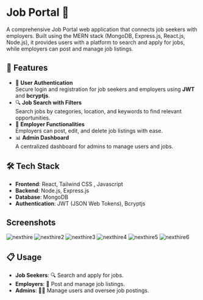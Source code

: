 # Job Portal 💼

A comprehensive Job Portal web application that connects job seekers with employers. Built using the MERN stack (MongoDB, Express.js, React.js, Node.js), it provides users with a platform to search and apply for jobs, while employers can post and manage job listings.


## 🌟 Features
- 🔑 **User Authentication**  
  Secure login and registration for job seekers and employers using **JWT** and **bcryptjs**.
- 🔍 **Job Search with Filters**  
  Search jobs by categories, location, and keywords to find relevant opportunities.
- 📝 **Employer Functionalities**  
  Employers can post, edit, and delete job listings with ease.
- 📊 **Admin Dashboard**  
  A centralized dashboard for admins to manage users and jobs.


## 🛠️ Tech Stack
- **Frontend**: React, Tailwind CSS , Javascript  
- **Backend**: Node.js, Express.js  
- **Database**: MongoDB  
- **Authentication**: JWT (JSON Web Tokens), Bcryptjs  


## Screenshots
![nexthire](https://github.com/user-attachments/assets/9b22835b-58c3-43ee-82d9-c6a926d3429e)
![nexthire2](https://github.com/user-attachments/assets/b334c2f6-6bb7-47e3-aef5-39c9234e22ce)
![nexthire3](https://github.com/user-attachments/assets/ff8aaec2-08c8-4b42-9fdb-e29dc06221d3)
![nexthire4](https://github.com/user-attachments/assets/312a4312-ab93-4f8a-bc43-4c1f226cc479)
![nexthire5](https://github.com/user-attachments/assets/324cfc2c-cab1-45d0-b091-3b65aaa8a3db)
![nexthire6](https://github.com/user-attachments/assets/1d444c81-bdc8-48e4-ad5d-9e2d19685282)


## 📋 Usage
- **Job Seekers**: 🔍 Search and apply for jobs.  
- **Employers**: 📝 Post and manage job listings.  
- **Admins**: 👨‍💼 Manage users and oversee job postings.

